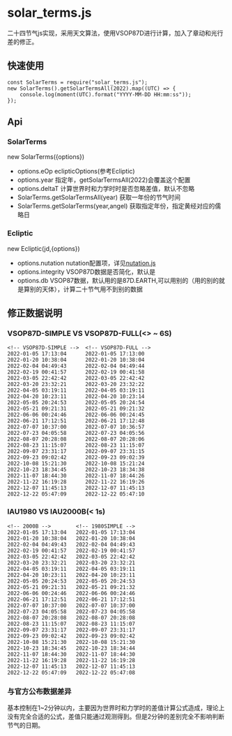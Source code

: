 <!--
 * @Description: 
 * @Version: 1.0.0
 * @Author: lax
 * @Date: 2022-02-26 14:15:25
 * @LastEditors: lax
 * @LastEditTime: 2024-07-23 22:48:37
 * @FilePath: \tao_solar_terms\readme.md
-->
# solar_terms.js
二十四节气js实现，采用天文算法，使用VSOP87D进行计算，加入了章动和光行差的修正。

## 快速使用
```
const SolarTerms = require("solar_terms.js");
new SolarTerms().getSolarTermsAll(2022).map((UTC) => {
	console.log(moment(UTC).format("YYYY-MM-DD HH:mm:ss"));
});
```
## Api
### SolarTerms
new SolarTerms({options})
* options.eOp
eclipticOptions(参考Ecliptic)
* options.year
指定年，getSolarTermsAll(2022)会覆盖这个配置
* options.deltaT
计算世界时和力学时时是否忽略差值，默认不忽略
* SolarTerms.getSolarTermsAll(year)
获取一年份的节气时间
* SolarTerms.getSolarTerms(year,angel)
获取指定年份，指定黄经对应的儒略日

### Ecliptic
new Ecliptic(jd,{options})
* options.nutation
nutation配置项，详见[nutation.js](https://github.com/Taogram/nutation.js)
* options.integrity
VSOP87D数据是否简化，默认是
* options.db
VSOP87数据，默认用的是87D.EARTH,可以用别的（用的别的就是算别的天体），计算二十节气用不到别的数据

## 修正数据说明

### VSOP87D-SIMPLE VS VSOP87D-FULL(<> ~ 6S)
```
<!-- VSOP87D-SIMPLE -->  <!-- VSOP87D-FULL -->
2022-01-05 17:13:04      2022-01-05 17:13:00
2022-01-20 10:38:04      2022-01-20 10:38:04
2022-02-04 04:49:43      2022-02-04 04:49:44
2022-02-19 00:41:57      2022-02-19 00:41:58
2022-03-05 22:42:42      2022-03-05 22:42:42
2022-03-20 23:32:21      2022-03-20 23:32:22
2022-04-05 03:19:11      2022-04-05 03:19:11
2022-04-20 10:23:11      2022-04-20 10:23:14
2022-05-05 20:24:53      2022-05-05 20:24:54
2022-05-21 09:21:31      2022-05-21 09:21:32
2022-06-06 00:24:46      2022-06-06 00:24:45
2022-06-21 17:12:51      2022-06-21 17:12:48
2022-07-07 10:37:00      2022-07-07 10:36:57
2022-07-23 04:05:58      2022-07-23 04:05:56
2022-08-07 20:28:08      2022-08-07 20:28:06
2022-08-23 11:15:07      2022-08-23 11:15:07
2022-09-07 23:31:17      2022-09-07 23:31:15
2022-09-23 09:02:42      2022-09-23 09:02:39
2022-10-08 15:21:30      2022-10-08 15:21:24
2022-10-23 18:34:45      2022-10-23 18:34:38
2022-11-07 18:44:30      2022-11-07 18:44:26
2022-11-22 16:19:28      2022-11-22 16:19:26
2022-12-07 11:45:13      2022-12-07 11:45:13
2022-12-22 05:47:09      2022-12-22 05:47:10
```

### IAU1980 VS IAU2000B(< 1s)
```
<!-- 2000B -->        <!-- 1980SIMPLE -->
2022-01-05 17:13:04   2022-01-05 17:13:04
2022-01-20 10:38:04   2022-01-20 10:38:04
2022-02-04 04:49:43   2022-02-04 04:49:43
2022-02-19 00:41:57   2022-02-19 00:41:57
2022-03-05 22:42:42   2022-03-05 22:42:42
2022-03-20 23:32:21   2022-03-20 23:32:21
2022-04-05 03:19:11   2022-04-05 03:19:11
2022-04-20 10:23:11   2022-04-20 10:23:11
2022-05-05 20:24:53   2022-05-05 20:24:53
2022-05-21 09:21:31   2022-05-21 09:21:32
2022-06-06 00:24:46   2022-06-06 00:24:46
2022-06-21 17:12:51   2022-06-21 17:12:51
2022-07-07 10:37:00   2022-07-07 10:37:00
2022-07-23 04:05:58   2022-07-23 04:05:58
2022-08-07 20:28:08   2022-08-07 20:28:08
2022-08-23 11:15:07   2022-08-23 11:15:07
2022-09-07 23:31:17   2022-09-07 23:31:17
2022-09-23 09:02:42   2022-09-23 09:02:42
2022-10-08 15:21:30   2022-10-08 15:21:30
2022-10-23 18:34:45   2022-10-23 18:34:44
2022-11-07 18:44:30   2022-11-07 18:44:30
2022-11-22 16:19:28   2022-11-22 16:19:28
2022-12-07 11:45:13   2022-12-07 11:45:13
2022-12-22 05:47:09   2022-12-22 05:47:08
```

### 与官方公布数据差异
基本控制在1~2分钟以内，主要因为世界时和力学时的差值计算公式造成，理论上没有完全合适的公式，差值只能通过观测得到。但是2分钟的差别完全不影响判断节气的日期。
